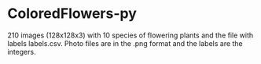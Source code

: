 # ColoredFlowers-py
210 images (128x128x3) with 10 species of flowering plants and the file with labels labels.csv. Photo files are in the .png format and the labels are the integers.
